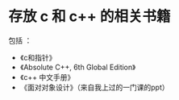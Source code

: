 # 存放 c 和 c++ 的相关书籍
包括 ：
- 《c和指针》
- 《Absolute C++, 6th Global Edition》
- 《c++ 中文手册》
- 《面对对象设计》（来自我上过的一门课的ppt）
